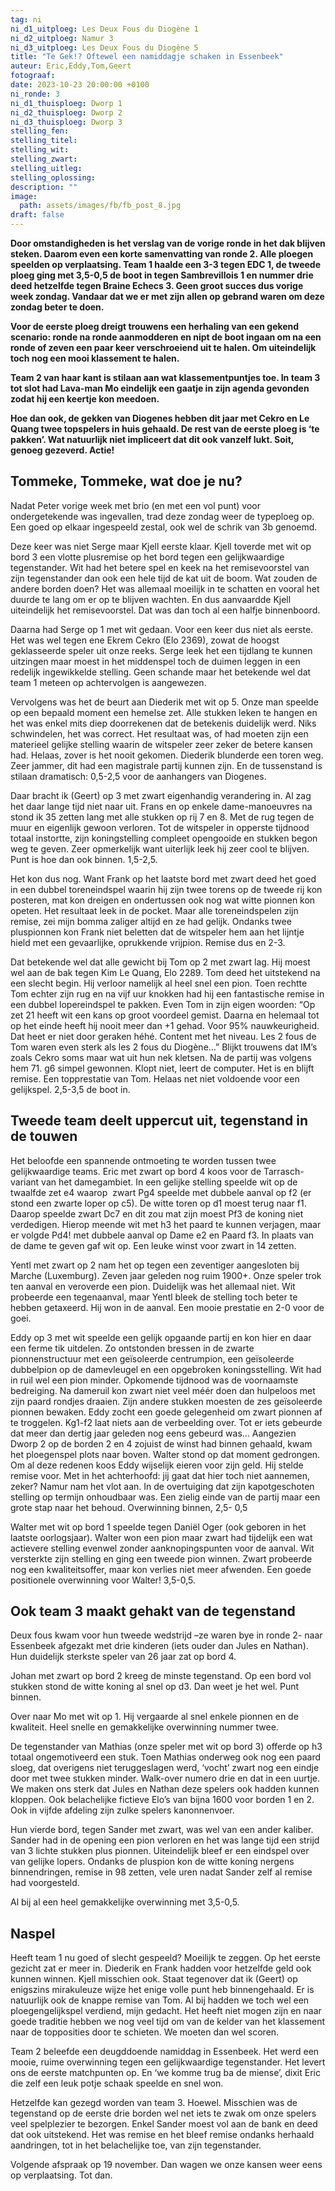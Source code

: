 ```yaml
---
tag: ni
ni_d1_uitploeg: Les Deux Fous du Diogène 1
ni_d2_uitploeg: Namur 3
ni_d3_uitploeg: Les Deux Fous du Diogène 5
title: "Te Gek!? Oftewel een namiddagje schaken in Essenbeek"
auteur: Eric,Eddy,Tom,Geert
fotograaf: 
date: 2023-10-23 20:00:00 +0100
ni_ronde: 3
ni_d1_thuisploeg: Dworp 1
ni_d2_thuisploeg: Dworp 2
ni_d3_thuisploeg: Dworp 3
stelling_fen:
stelling_titel:
stelling_wit:
stelling_zwart:
stelling_uitleg:
stelling_oplossing:
description: ""
image:
  path: assets/images/fb/fb_post_8.jpg
draft: false
---
```

**Door omstandigheden is het verslag van de vorige ronde in het dak blijven steken. Daarom even een korte samenvatting van ronde 2. Alle ploegen speelden op verplaatsing. Team 1 haalde een 3-3 tegen EDC 1, de tweede ploeg ging met 3,5-0,5 de boot in tegen Sambrevillois 1 en nummer drie deed hetzelfde tegen Braine Echecs 3. Geen groot succes dus vorige week zondag. Vandaar dat we er met zijn allen op gebrand waren om deze zondag beter te doen.**<!--more-->

**Voor de eerste ploeg dreigt trouwens een herhaling van een gekend scenario: ronde na ronde aanmodderen en nipt de boot ingaan om na een ronde of zeven een paar keer verschroeiend uit te halen. Om uiteindelijk toch nog een mooi klassement te halen.**

**Team 2 van haar kant is stilaan aan wat klassementpuntjes toe. In team 3 tot slot had Lava-man Mo eindelijk een gaatje in zijn agenda gevonden zodat hij een keertje kon meedoen.**

**Hoe dan ook, de gekken van Diogenes hebben dit jaar met Cekro en Le Quang twee topspelers in huis gehaald. De rest van de eerste ploeg is ‘te pakken’. Wat natuurlijk niet impliceert dat dit ook vanzelf lukt. Soit, genoeg gezeverd. Actie!**

## Tommeke, Tommeke, wat doe je nu?

Nadat Peter vorige week met brio (en met een vol punt) voor ondergetekende was ingevallen, trad deze zondag weer de typeploeg op. Een goed op elkaar ingespeeld zestal, ook wel de schrik van 3b genoemd.

Deze keer was niet Serge maar Kjell eerste klaar. Kjell toverde met wit op bord 3 een vlotte plusremise op het bord tegen een gelijkwaardige tegenstander. Wit had het betere spel en keek na het remisevoorstel van zijn tegenstander dan ook een hele tijd de kat uit de boom. Wat zouden de andere borden doen? Het was allemaal moeilijk in te schatten en vooral het duurde te lang om er op te blijven wachten. En dus aanvaardde Kjell uiteindelijk het remisevoorstel. Dat was dan toch al een halfje binnenboord.

Daarna had Serge op 1 met wit gedaan. Voor een keer dus niet als eerste. Het was wel tegen ene Ekrem Cekro (Elo 2369), zowat de hoogst geklasseerde speler uit onze reeks. Serge leek het een tijdlang te kunnen uitzingen maar moest in het middenspel toch de duimen leggen in een redelijk ingewikkelde stelling. Geen schande maar het betekende wel dat team 1 meteen op achtervolgen is aangewezen.

Vervolgens was het de beurt aan Diederik met wit op 5. Onze man speelde op een bepaald moment een hemelse zet. Alle stukken leken te hangen en het was enkel mits diep doorrekenen dat de betekenis duidelijk werd. Niks schwindelen, het was correct. Het resultaat was, of had moeten zijn een materieel gelijke stelling waarin de witspeler zeer zeker de betere kansen had. Helaas, zover is het nooit gekomen. Diederik blunderde een toren weg. Zeer jammer, dit had een magistrale partij kunnen zijn. En de tussenstand is stilaan dramatisch: 0,5-2,5 voor de aanhangers van Diogenes.

Daar bracht ik (Geert) op 3 met zwart eigenhandig verandering in. Al zag het daar lange tijd niet naar uit. Frans en op enkele dame-manoeuvres na stond ik 35 zetten lang met alle stukken op rij 7 en 8. Met de rug tegen de muur en eigenlijk gewoon verloren. Tot de witspeler in opperste tijdnood totaal instortte, zijn koningstelling compleet opengooide en stukken begon weg te geven. Zeer opmerkelijk want uiterlijk leek hij zeer cool te blijven. Punt is hoe dan ook binnen. 1,5-2,5.

Het kon dus nog. Want Frank op het laatste bord met zwart deed het goed in een dubbel toreneindspel waarin hij zijn twee torens op de tweede rij kon posteren, mat kon dreigen en ondertussen ook nog wat witte pionnen kon opeten. Het resultaat leek in de pocket. Maar alle toreneindspelen zijn remise, zei mijn bomma zaliger altijd en ze had gelijk. Ondanks twee pluspionnen kon Frank niet beletten dat de witspeler hem aan het lijntje hield met een gevaarlijke, oprukkende vrijpion. Remise dus en 2-3.

Dat betekende wel dat alle gewicht bij Tom op 2 met zwart lag. Hij moest wel aan de bak tegen Kim Le Quang, Elo 2289. Tom deed het uitstekend na een slecht begin. Hij verloor namelijk al heel snel een pion. Toen rechtte Tom echter zijn rug en na vijf uur knokken had hij een fantastische remise in een dubbel lopereindspel te pakken. Even Tom in zijn eigen woorden: “Op zet 21 heeft wit een kans op groot voordeel gemist. Daarna en helemaal tot op het einde heeft hij nooit meer dan +1 gehad. Voor 95% nauwkeurigheid. Dat heet er niet door geraken héhé. Content met het niveau. Les 2 fous de Tom waren even sterk als les 2 fous du Diogène...” Blijkt trouwens dat IM’s zoals Cekro soms maar wat uit hun nek kletsen. Na de partij was volgens hem 71. g6 simpel gewonnen. Klopt niet, leert de computer. Het is en blijft remise. Een topprestatie van Tom. Helaas net niet voldoende voor een gelijkspel. 2,5-3,5 de boot in.

## Tweede team deelt uppercut uit, tegenstand in de touwen

Het beloofde een spannende ontmoeting te worden tussen twee gelijkwaardige teams. Eric met zwart op bord 4 koos voor de Tarrasch-variant van het damegambiet. In een gelijke stelling speelde wit op de twaalfde zet e4 waarop  zwart Pg4 speelde met dubbele aanval op f2 (er stond een zwarte loper op c5). De witte toren op d1 moest terug naar f1. Daarop speelde zwart Dc7 en dit zou mat zijn moest Pf3 de koning niet  verdedigen. Hierop meende wit met h3 het paard te kunnen verjagen, maar er volgde Pd4! met dubbele aanval op Dame e2 en Paard f3. In plaats van de dame te geven gaf wit op. Een leuke winst voor zwart in 14 zetten.

Yentl met zwart op 2 nam het op tegen een zeventiger aangesloten bij Marche (Luxemburg).  Zeven jaar geleden nog ruim 1900+. Onze speler trok ten aanval en veroverde een pion.  Duidelijk was het allemaal niet. Wit probeerde een tegenaanval, maar Yentl bleek de stelling toch beter te hebben getaxeerd. Hij won in de aanval. Een mooie prestatie en 2-0 voor de goei.

​​​​​Eddy op 3 met wit speelde een gelijk opgaande partij en kon hier en daar een ferme tik uitdelen. Zo ontstonden bressen in de zwarte pionnenstructuur met een geïsoleerde centrumpion, een geïsoleerde dubbelpion op de damevleugel en een opgebroken koningsstelling. Wit had in ruil wel een pion minder. Opkomende tijdnood was de voornaamste bedreiging. Na dameruil kon zwart niet veel méér doen dan hulpeloos met zijn paard rondjes draaien. Zijn andere stukken moesten de zes geïsoleerde pionnen bewaken. Eddy zocht een goede gelegenheid om zwart pionnen af te troggelen. Kg1-f2 laat niets aan de verbeelding over. Tot er iets gebeurde dat meer dan dertig jaar geleden nog eens gebeurd was... Aangezien Dworp 2 op de borden 2 en 4 zojuist de winst had binnen gehaald, kwam het ploegenspel plots naar boven. Walter stond op dat moment gedrongen.  Om al deze redenen koos Eddy wijselijk eieren voor zijn geld. Hij stelde remise voor. Met in het achterhoofd: jij gaat dat hier toch niet aannemen, zeker? Namur nam het vlot aan. In de overtuiging dat zijn kapotgeschoten stelling op termijn onhoudbaar was. Een zielig einde van de partij maar een grote stap naar het behoud. Overwinning binnen, 2,5- 0,5

Walter met wit op bord 1 speelde tegen Daniël Oger (ook geboren in het laatste oorlogsjaar). Walter won een pion maar zwart had tijdelijk een wat actievere stelling evenwel zonder aanknopingspunten voor de aanval. Wit versterkte zijn stelling en ging een tweede pion winnen. Zwart probeerde nog een kwaliteitsoffer, maar kon verlies niet meer afwenden. Een goede positionele overwinning voor Walter! 3,5-0,5.

## Ook team 3 maakt gehakt van de tegenstand

Deux fous kwam voor hun tweede wedstrijd –ze waren bye in ronde 2- naar Essenbeek afgezakt met drie kinderen (iets ouder dan Jules en Nathan). Hun duidelijk sterkste speler van 26 jaar zat op bord 4.

Johan met zwart op bord 2 kreeg de minste tegenstand. Op een bord vol stukken stond de witte koning al snel op d3. Dan weet je het wel. Punt binnen.

Over naar Mo met wit op 1. Hij vergaarde al snel enkele pionnen en de kwaliteit. Heel snelle en gemakkelijke overwinning nummer twee.

De tegenstander van Mathias (onze speler met wit op bord 3) offerde op h3 totaal ongemotiveerd een stuk. Toen Mathias onderweg ook nog een paard sloeg, dat overigens niet teruggeslagen werd, ‘vocht’ zwart nog een eindje door met twee stukken minder. Walk-over numero drie en dat in een uurtje. We maken ons sterk dat Jules en Nathan deze spelers ook hadden kunnen kloppen. Ook belachelijke fictieve Elo’s van bijna 1600 voor borden 1 en 2. Ook in vijfde afdeling zijn zulke spelers kanonnenvoer.

Hun vierde bord, tegen Sander met zwart, was wel van een ander kaliber. Sander had in de opening een pion verloren en het was lange tijd een strijd van 3 lichte stukken plus pionnen. Uiteindelijk bleef er een eindspel over van gelijke lopers. Ondanks de pluspion kon de witte koning nergens binnendringen, remise in 98 zetten, vele uren nadat Sander zelf al remise had voorgesteld.

Al bij al een heel gemakkelijke overwinning met 3,5-0,5.

## Naspel

Heeft team 1 nu goed of slecht gespeeld? Moeilijk te zeggen. Op het eerste gezicht zat er meer in. Diederik en Frank hadden voor hetzelfde geld ook kunnen winnen. Kjell misschien ook. Staat tegenover dat ik (Geert) op enigszins mirakuleuze wijze het enige volle punt heb binnengehaald. Er is natuurlijk ook de knappe remise van Tom. Al bij hadden we toch wel een ploegengelijkspel verdiend, mijn gedacht. Het heeft niet mogen zijn en naar goede traditie hebben we nog veel tijd om van de kelder van het klassement naar de topposities door te schieten. We moeten dan wel scoren.

Team 2 beleefde een deugddoende namiddag in Essenbeek. Het werd een mooie, ruime overwinning tegen een gelijkwaardige tegenstander. Het levert ons de eerste matchpunten op. En ‘we komme trug ba de miense’, dixit Eric die zelf een leuk potje schaak speelde en snel won.

Hetzelfde kan gezegd worden van team 3. Hoewel. Misschien was de tegenstand op de eerste drie borden wel net iets te zwak om onze spelers veel spelplezier te bezorgen. Enkel Sander moest vol aan de bank en deed dat ook uitstekend. Het was remise en het bleef remise ondanks herhaald aandringen, tot in het belachelijke toe, van zijn tegenstander.

Volgende afspraak op 19 november. Dan wagen we onze kansen weer eens op verplaatsing. Tot dan.